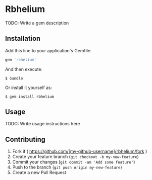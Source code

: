 # Rbhelium

TODO: Write a gem description

## Installation

Add this line to your application's Gemfile:

```ruby
gem 'rbhelium'
```

And then execute:

    $ bundle

Or install it yourself as:

    $ gem install rbhelium

## Usage

TODO: Write usage instructions here

## Contributing

1. Fork it ( https://github.com/[my-github-username]/rbhelium/fork )
2. Create your feature branch (`git checkout -b my-new-feature`)
3. Commit your changes (`git commit -am 'Add some feature'`)
4. Push to the branch (`git push origin my-new-feature`)
5. Create a new Pull Request
